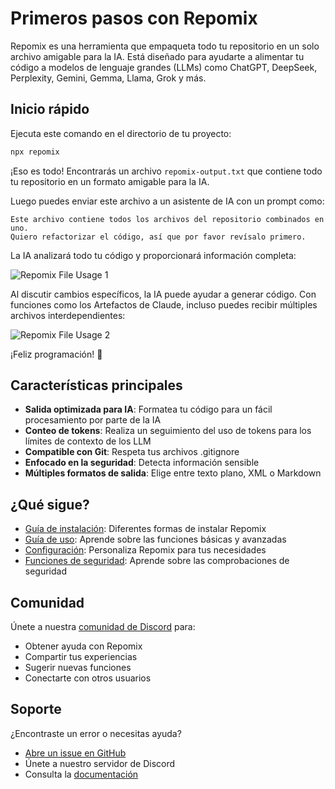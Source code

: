 # Primeros pasos con Repomix

Repomix es una herramienta que empaqueta todo tu repositorio en un solo archivo amigable para la IA. Está diseñado para ayudarte a alimentar tu código a modelos de lenguaje grandes (LLMs) como ChatGPT, DeepSeek, Perplexity, Gemini, Gemma, Llama, Grok y más.

## Inicio rápido

Ejecuta este comando en el directorio de tu proyecto:

```bash
npx repomix
```

¡Eso es todo! Encontrarás un archivo `repomix-output.txt` que contiene todo tu repositorio en un formato amigable para la IA.

Luego puedes enviar este archivo a un asistente de IA con un prompt como:

```
Este archivo contiene todos los archivos del repositorio combinados en uno.
Quiero refactorizar el código, así que por favor revísalo primero.
```

La IA analizará todo tu código y proporcionará información completa:

![Repomix File Usage 1](/images/docs/repomix-file-usage-1.png)

Al discutir cambios específicos, la IA puede ayudar a generar código. Con funciones como los Artefactos de Claude, incluso puedes recibir múltiples archivos interdependientes:

![Repomix File Usage 2](/images/docs/repomix-file-usage-2.png)

¡Feliz programación! 🚀

## Características principales

- **Salida optimizada para IA**: Formatea tu código para un fácil procesamiento por parte de la IA
- **Conteo de tokens**: Realiza un seguimiento del uso de tokens para los límites de contexto de los LLM
- **Compatible con Git**: Respeta tus archivos .gitignore
- **Enfocado en la seguridad**: Detecta información sensible
- **Múltiples formatos de salida**: Elige entre texto plano, XML o Markdown

## ¿Qué sigue?

- [Guía de instalación](installation.md): Diferentes formas de instalar Repomix
- [Guía de uso](usage.md): Aprende sobre las funciones básicas y avanzadas
- [Configuración](configuration.md): Personaliza Repomix para tus necesidades
- [Funciones de seguridad](security.md): Aprende sobre las comprobaciones de seguridad

## Comunidad

Únete a nuestra [comunidad de Discord](https://discord.gg/wNYzTwZFku) para:
- Obtener ayuda con Repomix
- Compartir tus experiencias
- Sugerir nuevas funciones
- Conectarte con otros usuarios

## Soporte

¿Encontraste un error o necesitas ayuda?
- [Abre un issue en GitHub](https://github.com/yamadashy/repomix/issues)
- Únete a nuestro servidor de Discord
- Consulta la [documentación](https://repomix.com)
